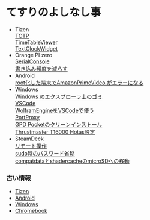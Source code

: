 # てすりのよしなし事
- Tizen  
  [TOTP](/Tizen/TOTP)  
  [TimeTableViewer](/Tizen/TimeTableViewer)  
  [TextClockWidget](/Tizen/TextClockWidget)  
- Orange PI zero  
  [SerialConsole](/OrangePI/Serial)  
  [書き込み頻度を減らす](/OrangePI/Flash)
- Android  
  [root化した端末でAmazonPrimeVideo がエラーになる](Android/AmazonPrimeVideoRoot)  
- Windows  
  [Windows のエクスプローラ上のゴミ](Windows/Explorer)  
  [VSCode](Windows/VSCode)  
  [WolframEngineをVSCodeで使う](Windows/WolframEngine)  
  [PortProxy](Windows/PortProxy)  
  [GPD Pocketのクリーンインストール](Windows/GpdPocket-CleanInstall)  
  [Thrustmaster T16000 Hotas設定](Windows/Thrustmaster)
- SteamDeck  
  [リモート操作](SteamDeck/SteamLink)  
  [sudo時のパスワード省略](SteamDeck/NoPassword)  
  [compatdataとshadercacheのmicroSDへの移動](SteamDeck/CacheMicroSD)


### 古い情報
- [Tizen](Tizen/old)  
- [Android](Android/old)  
- [Windows](Windows/old)
- [Chromebook](Chromebook/old)
